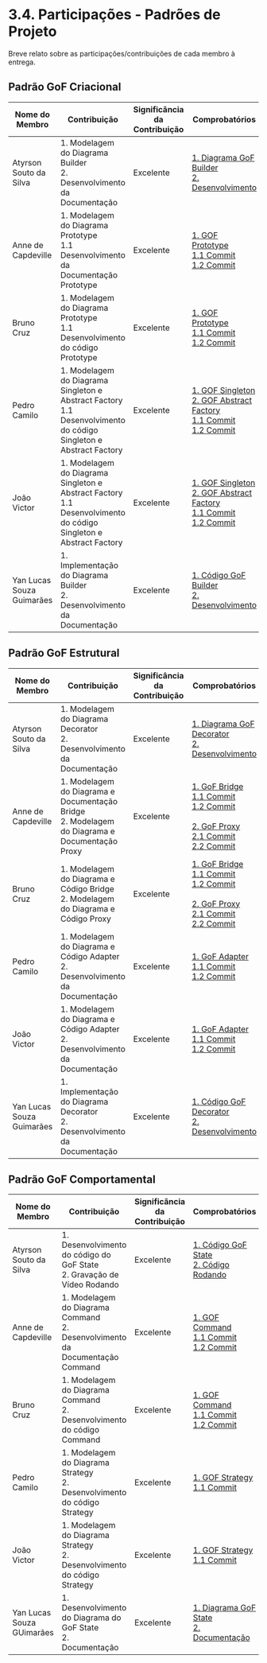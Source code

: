# 3.4. Participações - Padrões de Projeto

Breve relato sobre as participações/contribuições de cada membro à entrega.

## Padrão GoF Criacional

| Nome do Membro         | Contribuição                                                                          | Significância da Contribuição | Comprobatórios                                                                                                                                                                                                                                                                                                                                                                                                                                             |
| ---------------------- | ------------------------------------------------------------------------------------- | ----------------------------- | ---------------------------------------------------------------------------------------------------------------------------------------------------------------------------------------------------------------------------------------------------------------------------------------------------------------------------------------------------------------------------------------------------------------------------------------------------------- |
| Atyrson Souto da Silva | 1. Modelagem do Diagrama Builder <br> 2. Desenvolvimento da Documentação              | Excelente                     | [1. Diagrama GoF Builder](https://github.com/UnBArqDsw2025-2-Turma01/2025.2-T01-G8_Sei-PossoEnsinar_Entrega_03/commit/da198425f63d57d2670979c9764ce2fd6d5e0793) <br> [2. Desenvolvimento](https://github.com/UnBArqDsw2025-2-Turma01/2025.2-T01-G8_Sei-PossoEnsinar_Entrega_03/commit/b4a708dbd25ed950185d95a73bdbcdde59157c02)                                                                                                                            |
| Anne de Capdeville     | 1. Modelagem do Diagrama Prototype <br> 1.1 Desenvolvimento da Documentação Prototype | Excelente                     | [1. GOF Prototype](https://unbarqdsw2025-2-turma01.github.io/2025.2-T01-G8_Sei-PossoEnsinar_Entrega_03/#/PadroesDeProjeto/3.1.5.Prototype) <br> [1.1 Commit](https://github.com/UnBArqDsw2025-2-Turma01/2025.2-T01-G8_Sei-PossoEnsinar_Entrega_03/commit/3a56d98a34f8c1a106ee62fd3f9b4e6e05b90c05) <br> [1.2 Commit](https://github.com/UnBArqDsw2025-2-Turma01/2025.2-T01-G8_Sei-PossoEnsinar_Entrega_03/commit/a98c8b0b0226fefc136a21c5b20aed9a3b6eebe6) |
| Bruno Cruz             | 1. Modelagem do Diagrama Prototype <br> 1.1 Desenvolvimento do código Prototype       | Excelente                     | [1. GOF Prototype](https://unbarqdsw2025-2-turma01.github.io/2025.2-T01-G8_Sei-PossoEnsinar_Entrega_03/#/PadroesDeProjeto/3.1.5.Prototype) <br> [1.1 Commit](https://github.com/UnBArqDsw2025-2-Turma01/2025.2-T01-G8_Sei-PossoEnsinar_Entrega_03/commit/3a56d98a34f8c1a106ee62fd3f9b4e6e05b90c05) <br> [1.2 Commit](https://github.com/UnBArqDsw2025-2-Turma01/2025.2-T01-G8_Sei-PossoEnsinar_Entrega_03/commit/a98c8b0b0226fefc136a21c5b20aed9a3b6eebe6) |
| Pedro Camilo             | 1. Modelagem do Diagrama Singleton e Abstract Factory <br> 1.1 Desenvolvimento do código Singleton e Abstract Factory      | Excelente                     | [1. GOF Singleton](https://unbarqdsw2025-2-turma01.github.io/2025.2-T01-G8_Sei-PossoEnsinar_Entrega_03/#/PadroesDeProjeto/3.1.1.Singleton)<br> [2. GOF Abstract Factory](https://unbarqdsw2025-2-turma01.github.io/2025.2-T01-G8_Sei-PossoEnsinar_Entrega_03/#/PadroesDeProjeto/3.1.2.FactoryMethod) <br> [1.1 Commit](https://github.com/UnBArqDsw2025-2-Turma01/2025.2-T01-G8_Sei-PossoEnsinar_Entrega_03/commit/a7bf08f0fcee817e8f6c5b0e5bacbbcda8055415) <br> [1.2 Commit](https://github.com/UnBArqDsw2025-2-Turma01/2025.2-T01-G8_Sei-PossoEnsinar_Entrega_03/commit/474da746b8391e164a7075d1aa64dcbe42e711ba) |
| João Victor            | 1. Modelagem do Diagrama Singleton e Abstract Factory <br> 1.1 Desenvolvimento do código Singleton e Abstract Factory      | Excelente                     | [1. GOF Singleton](https://unbarqdsw2025-2-turma01.github.io/2025.2-T01-G8_Sei-PossoEnsinar_Entrega_03/#/PadroesDeProjeto/3.1.1.Singleton)<br> [2. GOF Abstract Factory](https://unbarqdsw2025-2-turma01.github.io/2025.2-T01-G8_Sei-PossoEnsinar_Entrega_03/#/PadroesDeProjeto/3.1.2.FactoryMethod) <br> [1.1 Commit](https://github.com/UnBArqDsw2025-2-Turma01/2025.2-T01-G8_Sei-PossoEnsinar_Entrega_03/commit/a7bf08f0fcee817e8f6c5b0e5bacbbcda8055415) <br> [1.2 Commit](https://github.com/UnBArqDsw2025-2-Turma01/2025.2-T01-G8_Sei-PossoEnsinar_Entrega_03/commit/474da746b8391e164a7075d1aa64dcbe42e711ba) |
| Yan Lucas Souza Guimarães | 1. Implementação do Diagrama Builder <br> 2. Desenvolvimento da Documentação              | Excelente                     | [1. Código GoF Builder](https://github.com/UnBArqDsw2025-2-Turma01/2025.2-T01-G8_Sei-PossoEnsinar_Entrega_03/commit/129b3a104e2688ebd59ae40885f07179d7d6475a) <br> [2. Desenvolvimento](https://github.com/UnBArqDsw2025-2-Turma01/2025.2-T01-G8_Sei-PossoEnsinar_Entrega_03/commit/129b3a104e2688ebd59ae40885f07179d7d6475a)                                                                                                                            |


## Padrão GoF Estrutural

| Nome do Membro         | Contribuição                                                                                      | Significância da Contribuição | Comprobatórios                                                                                                                                                                                                                                                                                                                                                                                                                                                                                                                                                                                                                                                                                                                                                                                                                                                                                                   |
| ---------------------- | ------------------------------------------------------------------------------------------------- | ----------------------------- | ---------------------------------------------------------------------------------------------------------------------------------------------------------------------------------------------------------------------------------------------------------------------------------------------------------------------------------------------------------------------------------------------------------------------------------------------------------------------------------------------------------------------------------------------------------------------------------------------------------------------------------------------------------------------------------------------------------------------------------------------------------------------------------------------------------------------------------------------------------------------------------------------------------------- |
| Atyrson Souto da Silva | 1. Modelagem do Diagrama Decorator <br> 2. Desenvolvimento da Documentação                        | Excelente                     | [1. Diagrama GoF Decorator](https://github.com/UnBArqDsw2025-2-Turma01/2025.2-T01-G8_Sei-PossoEnsinar_Entrega_03/commit/da198425f63d57d2670979c9764ce2fd6d5e0793) <br> [2. Desenvolvimento](https://github.com/UnBArqDsw2025-2-Turma01/2025.2-T01-G8_Sei-PossoEnsinar_Entrega_03/commit/008028f83f0eb69779b57f0a077e4d627aaa0491)                                                                                                                                                                                                                                                                                                                                                                                                                                                                                                                                                                                |
| Anne de Capdeville     | 1. Modelagem do Diagrama e Documentação Bridge <br> 2. Modelagem do Diagrama e Documentação Proxy | Excelente                     | [1. GoF Bridge](https://unbarqdsw2025-2-turma01.github.io/2025.2-T01-G8_Sei-PossoEnsinar_Entrega_03/#/PadroesDeProjeto/3.2.2Bridge) <br> [1.1 Commit](https://github.com/UnBArqDsw2025-2-Turma01/2025.2-T01-G8_Sei-PossoEnsinar_Entrega_03/commit/3a56d98a34f8c1a106ee62fd3f9b4e6e05b90c05) <br> [1.2 Commit](https://github.com/UnBArqDsw2025-2-Turma01/2025.2-T01-G8_Sei-PossoEnsinar_Entrega_03/commit/a98c8b0b0226fefc136a21c5b20aed9a3b6eebe6) <br> <br> [2. GoF Proxy](https://unbarqdsw2025-2-turma01.github.io/2025.2-T01-G8_Sei-PossoEnsinar_Entrega_03/#/PadroesDeProjeto/3.2.3.Proxy) <br> [2.1 Commit](https://github.com/UnBArqDsw2025-2-Turma01/2025.2-T01-G8_Sei-PossoEnsinar_Entrega_03/commit/0f417e535d1f5a8cc9a786add9e62c515cc11bf9) <br> [2.2 Commit](https://github.com/UnBArqDsw2025-2-Turma01/2025.2-T01-G8_Sei-PossoEnsinar_Entrega_03/commit/c7e0573b6bb3cd82a3123d7cfdf492c2c86445ef) |
| Bruno Cruz             | 1. Modelagem do Diagrama e Código Bridge <br> 2. Modelagem do Diagrama e Código Proxy             | Excelente                     | [1. GoF Bridge](https://unbarqdsw2025-2-turma01.github.io/2025.2-T01-G8_Sei-PossoEnsinar_Entrega_03/#/PadroesDeProjeto/3.2.2Bridge) <br> [1.1 Commit](https://github.com/UnBArqDsw2025-2-Turma01/2025.2-T01-G8_Sei-PossoEnsinar_Entrega_03/commit/3a56d98a34f8c1a106ee62fd3f9b4e6e05b90c05) <br> [1.2 Commit](https://github.com/UnBArqDsw2025-2-Turma01/2025.2-T01-G8_Sei-PossoEnsinar_Entrega_03/commit/a98c8b0b0226fefc136a21c5b20aed9a3b6eebe6) <br> <br> [2. GoF Proxy](https://unbarqdsw2025-2-turma01.github.io/2025.2-T01-G8_Sei-PossoEnsinar_Entrega_03/#/PadroesDeProjeto/3.2.3.Proxy) <br> [2.1 Commit](https://github.com/UnBArqDsw2025-2-Turma01/2025.2-T01-G8_Sei-PossoEnsinar_Entrega_03/commit/0f417e535d1f5a8cc9a786add9e62c515cc11bf9) <br> [2.2 Commit](https://github.com/UnBArqDsw2025-2-Turma01/2025.2-T01-G8_Sei-PossoEnsinar_Entrega_03/commit/c7e0573b6bb3cd82a3123d7cfdf492c2c86445ef) |
| Pedro Camilo             | 1. Modelagem do Diagrama e Código Adapter <br> 2. Desenvolvimento da Documentação             | Excelente                     | [1. GoF Adapter](https://unbarqdsw2025-2-turma01.github.io/2025.2-T01-G8_Sei-PossoEnsinar_Entrega_03/#/PadroesDeProjeto/3.2.2Bridge) <br> [1.1 Commit](https://github.com/UnBArqDsw2025-2-Turma01/2025.2-T01-G8_Sei-PossoEnsinar_Entrega_03/commit/3a56d98a34f8c1a106ee62fd3f9b4e6e05b90c05) <br> [1.2 Commit](https://github.com/UnBArqDsw2025-2-Turma01/2025.2-T01-G8_Sei-PossoEnsinar_Entrega_03/commit/a98c8b0b0226fefc136a21c5b20aed9a3b6eebe6) <br> 
| João Victor             | 1. Modelagem do Diagrama e Código Adapter <br> 2. Desenvolvimento da Documentação             | Excelente                     | [1. GoF Adapter](https://unbarqdsw2025-2-turma01.github.io/2025.2-T01-G8_Sei-PossoEnsinar_Entrega_03/#/PadroesDeProjeto/3.2.2Bridge) <br> [1.1 Commit](https://github.com/UnBArqDsw2025-2-Turma01/2025.2-T01-G8_Sei-PossoEnsinar_Entrega_03/commit/3a56d98a34f8c1a106ee62fd3f9b4e6e05b90c05) <br> [1.2 Commit](https://github.com/UnBArqDsw2025-2-Turma01/2025.2-T01-G8_Sei-PossoEnsinar_Entrega_03/commit/a98c8b0b0226fefc136a21c5b20aed9a3b6eebe6) <br> 
| Yan Lucas Souza Guimarães | 1. Implementação do Diagrama Decorator <br> 2. Desenvolvimento da Documentação                        | Excelente                     | [1. Código GoF Decorator](https://github.com/UnBArqDsw2025-2-Turma01/2025.2-T01-G8_Sei-PossoEnsinar_Entrega_03/commit/9301a97afb899a84a8b81590a7e7364916818230) <br> [2. Desenvolvimento](https://github.com/UnBArqDsw2025-2-Turma01/2025.2-T01-G8_Sei-PossoEnsinar_Entrega_03/commit/7577bd545b8cb763bc5479b6ef8312c5cf9f83f0)|


## Padrão GoF Comportamental

| Nome do Membro         | Contribuição                                                                     | Significância da Contribuição | Comprobatórios                                                                                                                                                                                                                                                                                                                                                                                                                                        |
| ---------------------- | -------------------------------------------------------------------------------- | ----------------------------- | ----------------------------------------------------------------------------------------------------------------------------------------------------------------------------------------------------------------------------------------------------------------------------------------------------------------------------------------------------------------------------------------------------------------------------------------------------- |
| Atyrson Souto da Silva | 1. Desenvolvimento do código do GoF State <br> 2. Gravação de Vídeo Rodando      | Excelente                     | [1. Código GoF State](https://github.com/UnBArqDsw2025-2-Turma01/2025.2-T01-G8_Sei-PossoEnsinar_Entrega_03/commit/745de191061894a49ff90b42afbaab1acfac0459) <br> [2. Código Rodando](https://drive.google.com/file/d/1KE2oCYvQox0f16YhKX6QQob4GTeqrIJd/view?usp=sharing)                                                                                                                                                                              |
| Anne de Capdeville     | 1. Modelagem do Diagrama Command <br> 2. Desenvolvimento da Documentação Command | Excelente                     | [1. GOF Command](https://unbarqdsw2025-2-turma01.github.io/2025.2-T01-G8_Sei-PossoEnsinar_Entrega_03/#/PadroesDeProjeto/3.3.1Command) <br> [1.1 Commit](https://github.com/UnBArqDsw2025-2-Turma01/2025.2-T01-G8_Sei-PossoEnsinar_Entrega_03/commit/a8323d5aa4ece0281f3cb4b4f5d295c4b69679b3) <br> [1.2 Commit](https://github.com/UnBArqDsw2025-2-Turma01/2025.2-T01-G8_Sei-PossoEnsinar_Entrega_03/commit/c7e0573b6bb3cd82a3123d7cfdf492c2c86445ef) |
| Bruno Cruz             | 1. Modelagem do Diagrama Command <br> 2. Desenvolvimento do código Command       | Excelente                     | [1. GOF Command](https://unbarqdsw2025-2-turma01.github.io/2025.2-T01-G8_Sei-PossoEnsinar_Entrega_03/#/PadroesDeProjeto/3.3.1Command) <br> [1.1 Commit](https://github.com/UnBArqDsw2025-2-Turma01/2025.2-T01-G8_Sei-PossoEnsinar_Entrega_03/commit/a8323d5aa4ece0281f3cb4b4f5d295c4b69679b3) <br> [1.2 Commit](https://github.com/UnBArqDsw2025-2-Turma01/2025.2-T01-G8_Sei-PossoEnsinar_Entrega_03/commit/c7e0573b6bb3cd82a3123d7cfdf492c2c86445ef) |
| Pedro Camilo            | 1. Modelagem do Diagrama Strategy <br> 2. Desenvolvimento do código Strategy       | Excelente                     | [1. GOF Strategy](https://unbarqdsw2025-2-turma01.github.io/2025.2-T01-G8_Sei-PossoEnsinar_Entrega_03/#/PadroesDeProjeto/3.3.5.Strategy) <br> [1.1 Commit](https://github.com/UnBArqDsw2025-2-Turma01/2025.2-T01-G8_Sei-PossoEnsinar_Entrega_03/commit/a7bf08f0fcee817e8f6c5b0e5bacbbcda8055415) |
| João Victor            | 1. Modelagem do Diagrama Strategy <br> 2. Desenvolvimento do código Strategy       | Excelente                     | [1. GOF Strategy](https://unbarqdsw2025-2-turma01.github.io/2025.2-T01-G8_Sei-PossoEnsinar_Entrega_03/#/PadroesDeProjeto/3.3.5.Strategy) <br> [1.1 Commit](https://github.com/UnBArqDsw2025-2-Turma01/2025.2-T01-G8_Sei-PossoEnsinar_Entrega_03/commit/a7bf08f0fcee817e8f6c5b0e5bacbbcda8055415) 
| Yan Lucas Souza GUimarães | 1. Desenvolvimento do Diagrama do GoF State <br> 2. Documentação      | Excelente                     | [1. Diagrama GoF State](https://github.com/UnBArqDsw2025-2-Turma01/2025.2-T01-G8_Sei-PossoEnsinar_Entrega_03/commit/762c461dfd23a7facfbc01d566b866ba1c9dee4f) <br> [2. Documentação](https://github.com/UnBArqDsw2025-2-Turma01/2025.2-T01-G8_Sei-PossoEnsinar_Entrega_03/commit/762c461dfd23a7facfbc01d566b866ba1c9dee4f)                                                                                                                                                                              |
